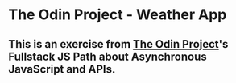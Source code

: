 # The Odin Project - Weather App

## This is an exercise from [The Odin Project](https://www.theodinproject.com/)'s Fullstack JS Path about Asynchronous JavaScript and APIs.
